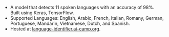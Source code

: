- A model that detects 11 spoken languages with an accuracy of 98%. Built using Keras, TensorFlow.
- Supported Languages: English, Arabic, French, Italian, Romany, German, Portuguese, Mandarin, Vietnamese, Dutch, and Spanish.  
- Hosted at [language-identifier.ai-camp.org](language-identifier.ai-camp.org).
